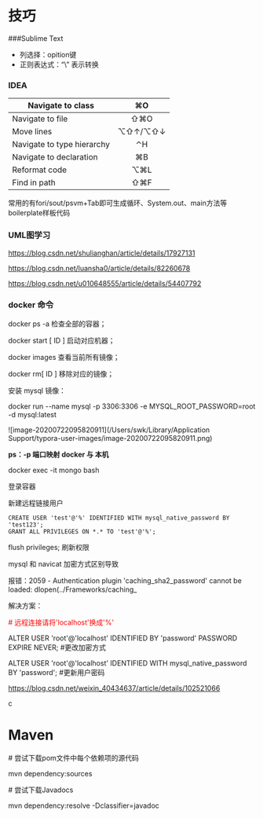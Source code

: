 # 技巧

###Sublime Text

* 列选择：opition键
* 正则表达式：“\” 表示转换







### IDEA

| Navigate to class          |   ⌘O    |
| -------------------------- | :-----: |
| Navigate to file           |   ⇧⌘O   |
| Move lines                 | ⌥⇧↑/⌥⇧↓ |
| Navigate to type hierarchy |   ⌃H    |
| Navigate to declaration    |   ⌘B    |
| Reformat code              |   ⌥⌘L   |
| Find in path               |   ⇧⌘F   |

常用的有fori/sout/psvm+Tab即可生成循环、System.out、main方法等boilerplate样板代码 





### UML图学习

https://blog.csdn.net/shulianghan/article/details/17927131

https://blog.csdn.net/luansha0/article/details/82260678

https://blog.csdn.net/u010648555/article/details/54407792





### docker 命令

docker ps -a 检查全部的容器； 	

docker start [ ID ] 启动对应机器；

docker images 查看当前所有镜像；

docker rm[ ID ] 移除对应的镜像；



安装 mysql 镜像：

 docker run --name mysql  -p 3306:3306 -e MYSQL_ROOT_PASSWORD=root -d mysql:latest

![image-20200722095820911](/Users/swk/Library/Application Support/typora-user-images/image-20200722095820911.png)

**ps：-p 端口映射 docker 与 本机**



docker exec -it mongo bash

登录容器



新建远程链接用户

```
CREATE USER 'test'@'%' IDENTIFIED WITH mysql_native_password BY 'test123';
GRANT ALL PRIVILEGES ON *.* TO 'test'@'%';
```

flush privileges; 刷新权限





mysql 和 navicat 加密方式区别导致

报错：2059 - Authentication plugin 'caching_sha2_password' cannot be loaded: dlopen(../Frameworks/caching_

解决方案：

<p style = "color:red"># 远程连接请将'localhost'换成'%'</p> 

<p>ALTER USER 'root'@'localhost' IDENTIFIED BY 'password' PASSWORD EXPIRE NEVER; #更改加密方式 </p>

<p>ALTER USER 'root'@'localhost' IDENTIFIED WITH mysql_native_password BY 'password'; #更新用户密码</p>

https://blog.csdn.net/weixin_40434637/article/details/102521066

c



# Maven

\# 尝试下载pom文件中每个依赖项的源代码

 mvn dependency:sources 

\# 尝试下载Javadocs

 mvn dependency:resolve -Dclassifier=javadoc





